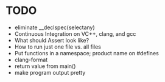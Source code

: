 # TODO

- eliminate __declspec(selectany)
- Continuous Integration on VC++, clang, and gcc
- What should Assert look like?
- How to run just one file vs. all files
- Put functions in a namespace; product name on #defines
- clang-format
- return value from main()
- make program output pretty
